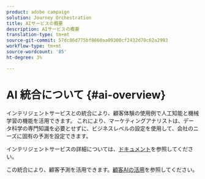 ```yaml
---
product: adobe campaign
solution: Journey Orchestration
title: AIサービスの概要
description: AIサービスの概要
translation-type: tm+mt
source-git-commit: 57dc86d775bf8860aa09300cf2432d70c62a2993
workflow-type: tm+mt
source-wordcount: '85'
ht-degree: 3%

---
```



# AI 統合について {#ai-overview}

インテリジェントサービスとの統合により、顧客体験の使用例で人工知能と機械学習の機能を活用できます。 これにより、マーケティングアナリストは、データ科学の専門知識を必要とせずに、ビジネスレベルの設定を使用して、会社のニーズに固有の予測を設定できます。

インテリジェントサービスの詳細については、[ドキュメント](https://docs.adobe.com/content/help/en/experience-platform/intelligent-services/home.html)を参照してください。

この統合により、顧客予測を活用できます。[顧客AIの活用](../ai-services/leveraging-customer-ai.md)を参照してください。

<!--* fatigue scores, see [Leveraging Journey AI](../ai-services/leveraging-fatigue-scores.md)-->
